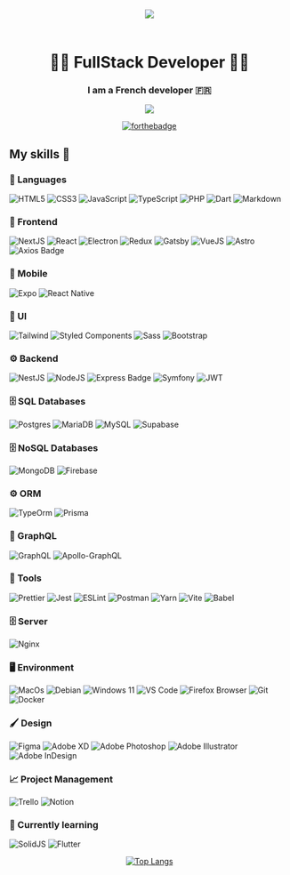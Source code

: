 <h1 align="center">
  
  [<img src="https://cdn.discordapp.com/attachments/1077001535193612358/1078736283574227034/victordeleau2.png" />](https://deleauvictor.fr)
  
  <br>
  <span>👨‍💻 FullStack Developer 👨‍💻</span>
</h1>

<h3 align="center">
  I am a French <strong>developer</strong> 🇫🇷<br/>
</h3>

<div align="center">

[<img src="https://ziadoua.github.io/m3-Markdown-Badges/badges/LinkedIn/linkedin1.svg" />](https://www.linkedin.com/in/victor-deleau/)

</div>

<div align="center">
  
[![forthebadge](https://forthebadge.com/images/badges/built-with-love.svg)](https://forthebadge.com)

</div>

## My skills 🚀

### 👅 Languages
![HTML5](https://ziadoua.github.io/m3-Markdown-Badges/badges/HTML/html1.svg)
![CSS3](https://ziadoua.github.io/m3-Markdown-Badges/badges/CSS/css1.svg)
![JavaScript](https://ziadoua.github.io/m3-Markdown-Badges/badges/Javascript/javascript3.svg)
![TypeScript](https://ziadoua.github.io/m3-Markdown-Badges/badges/TypeScript/typescript1.svg)
![PHP](https://ziadoua.github.io/m3-Markdown-Badges/badges/PHP/php1.svg)
![Dart](https://ziadoua.github.io/m3-Markdown-Badges/badges/Dart/dart1.svg)
![Markdown](https://ziadoua.github.io/m3-Markdown-Badges/badges/Markdown/markdown1.svg)

### 🧰 Frontend

![NextJS](https://ziadoua.github.io/m3-Markdown-Badges/badges/NextJS/nextjs1.svg)
![React](https://ziadoua.github.io/m3-Markdown-Badges/badges/React/react2.svg)
![Electron](https://ziadoua.github.io/m3-Markdown-Badges/badges/Electron/electron1.svg)
![Redux](https://ziadoua.github.io/m3-Markdown-Badges/badges/Redux/redux1.svg)
![Gatsby](https://ziadoua.github.io/m3-Markdown-Badges/badges/Gatsby/gatsby1.svg)
![VueJS](https://ziadoua.github.io/m3-Markdown-Badges/badges/Vue/vue3.svg)
![Astro](https://ziadoua.github.io/m3-Markdown-Badges/badges/Astro/astro1.svg)
![Axios Badge](https://ziadoua.github.io/m3-Markdown-Badges/badges/Axios/axios1.svg)

### 📱 Mobile 

![Expo](https://ziadoua.github.io/m3-Markdown-Badges/badges/Expo/expo1.svg)
![React Native](https://ziadoua.github.io/m3-Markdown-Badges/badges/ReactNative/reactnative1.svg)

### 🎨 UI

![Tailwind](https://ziadoua.github.io/m3-Markdown-Badges/badges/TailwindCSS/tailwindcss1.svg)
![Styled Components](https://ziadoua.github.io/m3-Markdown-Badges/badges/styled-components/styled-components1.svg)
![Sass](https://ziadoua.github.io/m3-Markdown-Badges/badges/Sass/sass1.svg)
![Bootstrap](https://ziadoua.github.io/m3-Markdown-Badges/badges/Bootstrap/bootstrap1.svg)

### ⚙️ Backend

![NestJS](https://ziadoua.github.io/m3-Markdown-Badges/badges/NestJS/nestjs1.svg)
![NodeJS](https://ziadoua.github.io/m3-Markdown-Badges/badges/NodeJS/nodejs1.svg)
![Express Badge](https://ziadoua.github.io/m3-Markdown-Badges/badges/Express/express1.svg)
![Symfony](https://ziadoua.github.io/m3-Markdown-Badges/badges/Symfony/symfony1.svg)
![JWT](https://ziadoua.github.io/m3-Markdown-Badges/badges/JWT/jwt1.svg)

### 🗄  SQL Databases

![Postgres](https://ziadoua.github.io/m3-Markdown-Badges/badges/PostgreSQL/postgresql1.svg)
![MariaDB](https://ziadoua.github.io/m3-Markdown-Badges/badges/MariaDB/mariadb1.svg)
![MySQL](https://ziadoua.github.io/m3-Markdown-Badges/badges/MySQL/mysql1.svg)
![Supabase](https://ziadoua.github.io/m3-Markdown-Badges/badges/Supabase/supabase1.svg)

### 🗄  NoSQL Databases

![MongoDB](https://ziadoua.github.io/m3-Markdown-Badges/badges/MongoDB/mongodb1.svg)
![Firebase](https://ziadoua.github.io/m3-Markdown-Badges/badges/Firebase/firebase1.svg)

### ⚙️ ORM

![TypeOrm](https://ziadoua.github.io/m3-Markdown-Badges/badges/TypeORM/typeorm1.svg)
![Prisma](https://ziadoua.github.io/m3-Markdown-Badges/badges/Prisma/prisma1.svg)

### 💢 GraphQL
![GraphQL](https://ziadoua.github.io/m3-Markdown-Badges/badges/GraphQL/graphql1.svg)
![Apollo-GraphQL](https://ziadoua.github.io/m3-Markdown-Badges/badges/ApolloGraphQL/apollographql1.svg)

### 🔧 Tools
![Prettier](https://ziadoua.github.io/m3-Markdown-Badges/badges/Prettier/prettier1.svg)
![Jest](https://ziadoua.github.io/m3-Markdown-Badges/badges/Jest/jest1.svg)
![ESLint](https://ziadoua.github.io/m3-Markdown-Badges/badges/ESLint/eslint1.svg)
![Postman](https://ziadoua.github.io/m3-Markdown-Badges/badges/Postman/postman1.svg)
![Yarn](https://ziadoua.github.io/m3-Markdown-Badges/badges/Yarn/yarn1.svg)
![Vite](https://ziadoua.github.io/m3-Markdown-Badges/badges/ViteJS/vitejs1.svg)
![Babel](https://ziadoua.github.io/m3-Markdown-Badges/badges/Babel/babel1.svg)

### 🗄 Server

![Nginx](https://ziadoua.github.io/m3-Markdown-Badges/badges/NGINX/nginx1.svg)

### 🖥️ Environment

![MacOs](https://ziadoua.github.io/m3-Markdown-Badges/badges/macOS/macos1.svg)
![Debian](https://ziadoua.github.io/m3-Markdown-Badges/badges/Debian/debian1.svg)
![Windows 11](https://ziadoua.github.io/m3-Markdown-Badges/badges/Windows/windows1.svg)
![VS Code](https://ziadoua.github.io/m3-Markdown-Badges/badges/VisualStudioCode/visualstudiocode1.svg)
![Firefox Browser](https://ziadoua.github.io/m3-Markdown-Badges/badges/Firefox/firefox2.svg)
![Git](https://ziadoua.github.io/m3-Markdown-Badges/badges/Git/git1.svg)
![Docker](https://ziadoua.github.io/m3-Markdown-Badges/badges/Docker/docker1.svg)

### 🖌 Design

![Figma](https://ziadoua.github.io/m3-Markdown-Badges/badges/Figma/figma2.svg)
![Adobe XD](https://ziadoua.github.io/m3-Markdown-Badges/badges/XD/xd1.svg)
![Adobe Photoshop](https://ziadoua.github.io/m3-Markdown-Badges/badges/Photoshop/photoshop1.svg)
![Adobe Illustrator](https://ziadoua.github.io/m3-Markdown-Badges/badges/Illustrator/illustrator1.svg)
![Adobe InDesign](https://ziadoua.github.io/m3-Markdown-Badges/badges/InDesign/indesign1.svg)

### 📈 Project Management

![Trello](https://ziadoua.github.io/m3-Markdown-Badges/badges/Trello/trello1.svg)
![Notion](https://ziadoua.github.io/m3-Markdown-Badges/badges/Notion/notion1.svg)

### 🧠 Currently learning
![SolidJS](https://ziadoua.github.io/m3-Markdown-Badges/badges/SolidJS/solidjs1.svg)
![Flutter](https://ziadoua.github.io/m3-Markdown-Badges/badges/Flutter/flutter1.svg)

<div align='center'>
  
[![Top Langs](https://github-readme-stats.vercel.app/api/top-langs/?username=deleau-victor&layout=compact&show_icons=true&theme=onedark&locale=en)](https://github.com/anuraghazra/github-readme-stats)
  
</div>
